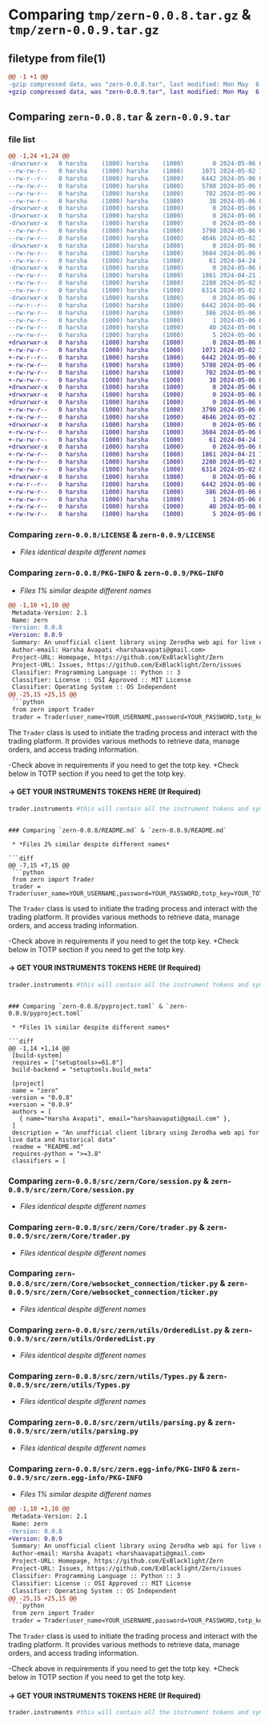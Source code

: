 # Comparing `tmp/zern-0.0.8.tar.gz` & `tmp/zern-0.0.9.tar.gz`

## filetype from file(1)

```diff
@@ -1 +1 @@
-gzip compressed data, was "zern-0.0.8.tar", last modified: Mon May  6 07:58:27 2024, max compression
+gzip compressed data, was "zern-0.0.9.tar", last modified: Mon May  6 08:02:58 2024, max compression
```

## Comparing `zern-0.0.8.tar` & `zern-0.0.9.tar`

### file list

```diff
@@ -1,24 +1,24 @@
-drwxrwxr-x   0 harsha    (1000) harsha    (1000)        0 2024-05-06 07:58:27.600166 zern-0.0.8/
--rw-rw-r--   0 harsha    (1000) harsha    (1000)     1071 2024-05-02 15:26:31.000000 zern-0.0.8/LICENSE
--rw-r--r--   0 harsha    (1000) harsha    (1000)     6442 2024-05-06 07:58:27.596166 zern-0.0.8/PKG-INFO
--rw-rw-r--   0 harsha    (1000) harsha    (1000)     5788 2024-05-06 04:59:34.000000 zern-0.0.8/README.md
--rw-rw-r--   0 harsha    (1000) harsha    (1000)      702 2024-05-06 07:54:46.000000 zern-0.0.8/pyproject.toml
--rw-rw-r--   0 harsha    (1000) harsha    (1000)       38 2024-05-06 07:58:27.600166 zern-0.0.8/setup.cfg
-drwxrwxr-x   0 harsha    (1000) harsha    (1000)        0 2024-05-06 07:58:27.596166 zern-0.0.8/src/
-drwxrwxr-x   0 harsha    (1000) harsha    (1000)        0 2024-05-06 07:58:27.596166 zern-0.0.8/src/zern/
-drwxrwxr-x   0 harsha    (1000) harsha    (1000)        0 2024-05-06 07:58:27.596166 zern-0.0.8/src/zern/Core/
--rw-rw-r--   0 harsha    (1000) harsha    (1000)     3798 2024-05-06 07:56:14.000000 zern-0.0.8/src/zern/Core/session.py
--rw-rw-r--   0 harsha    (1000) harsha    (1000)     4646 2024-05-02 19:27:04.000000 zern-0.0.8/src/zern/Core/trader.py
-drwxrwxr-x   0 harsha    (1000) harsha    (1000)        0 2024-05-06 07:58:27.596166 zern-0.0.8/src/zern/Core/websocket_connection/
--rw-rw-r--   0 harsha    (1000) harsha    (1000)     3604 2024-05-06 07:57:44.000000 zern-0.0.8/src/zern/Core/websocket_connection/ticker.py
--rw-rw-r--   0 harsha    (1000) harsha    (1000)       61 2024-04-24 18:27:30.000000 zern-0.0.8/src/zern/__init__.py
-drwxrwxr-x   0 harsha    (1000) harsha    (1000)        0 2024-05-06 07:58:27.596166 zern-0.0.8/src/zern/utils/
--rw-rw-r--   0 harsha    (1000) harsha    (1000)     1861 2024-04-21 19:33:12.000000 zern-0.0.8/src/zern/utils/OrderedList.py
--rw-rw-r--   0 harsha    (1000) harsha    (1000)     2280 2024-05-02 05:29:49.000000 zern-0.0.8/src/zern/utils/Types.py
--rw-rw-r--   0 harsha    (1000) harsha    (1000)     6314 2024-05-02 05:36:04.000000 zern-0.0.8/src/zern/utils/parsing.py
-drwxrwxr-x   0 harsha    (1000) harsha    (1000)        0 2024-05-06 07:58:27.596166 zern-0.0.8/src/zern.egg-info/
--rw-r--r--   0 harsha    (1000) harsha    (1000)     6442 2024-05-06 07:58:27.000000 zern-0.0.8/src/zern.egg-info/PKG-INFO
--rw-rw-r--   0 harsha    (1000) harsha    (1000)      386 2024-05-06 07:58:27.000000 zern-0.0.8/src/zern.egg-info/SOURCES.txt
--rw-rw-r--   0 harsha    (1000) harsha    (1000)        1 2024-05-06 07:58:27.000000 zern-0.0.8/src/zern.egg-info/dependency_links.txt
--rw-rw-r--   0 harsha    (1000) harsha    (1000)       40 2024-05-06 07:58:27.000000 zern-0.0.8/src/zern.egg-info/requires.txt
--rw-rw-r--   0 harsha    (1000) harsha    (1000)        5 2024-05-06 07:58:27.000000 zern-0.0.8/src/zern.egg-info/top_level.txt
+drwxrwxr-x   0 harsha    (1000) harsha    (1000)        0 2024-05-06 08:02:58.279508 zern-0.0.9/
+-rw-rw-r--   0 harsha    (1000) harsha    (1000)     1071 2024-05-02 15:26:31.000000 zern-0.0.9/LICENSE
+-rw-r--r--   0 harsha    (1000) harsha    (1000)     6442 2024-05-06 08:02:58.279508 zern-0.0.9/PKG-INFO
+-rw-rw-r--   0 harsha    (1000) harsha    (1000)     5788 2024-05-06 08:01:13.000000 zern-0.0.9/README.md
+-rw-rw-r--   0 harsha    (1000) harsha    (1000)      702 2024-05-06 08:02:29.000000 zern-0.0.9/pyproject.toml
+-rw-rw-r--   0 harsha    (1000) harsha    (1000)       38 2024-05-06 08:02:58.279508 zern-0.0.9/setup.cfg
+drwxrwxr-x   0 harsha    (1000) harsha    (1000)        0 2024-05-06 08:02:58.279508 zern-0.0.9/src/
+drwxrwxr-x   0 harsha    (1000) harsha    (1000)        0 2024-05-06 08:02:58.279508 zern-0.0.9/src/zern/
+drwxrwxr-x   0 harsha    (1000) harsha    (1000)        0 2024-05-06 08:02:58.279508 zern-0.0.9/src/zern/Core/
+-rw-rw-r--   0 harsha    (1000) harsha    (1000)     3798 2024-05-06 07:56:14.000000 zern-0.0.9/src/zern/Core/session.py
+-rw-rw-r--   0 harsha    (1000) harsha    (1000)     4646 2024-05-02 19:27:04.000000 zern-0.0.9/src/zern/Core/trader.py
+drwxrwxr-x   0 harsha    (1000) harsha    (1000)        0 2024-05-06 08:02:58.279508 zern-0.0.9/src/zern/Core/websocket_connection/
+-rw-rw-r--   0 harsha    (1000) harsha    (1000)     3604 2024-05-06 07:57:44.000000 zern-0.0.9/src/zern/Core/websocket_connection/ticker.py
+-rw-rw-r--   0 harsha    (1000) harsha    (1000)       61 2024-04-24 18:27:30.000000 zern-0.0.9/src/zern/__init__.py
+drwxrwxr-x   0 harsha    (1000) harsha    (1000)        0 2024-05-06 08:02:58.279508 zern-0.0.9/src/zern/utils/
+-rw-rw-r--   0 harsha    (1000) harsha    (1000)     1861 2024-04-21 19:33:12.000000 zern-0.0.9/src/zern/utils/OrderedList.py
+-rw-rw-r--   0 harsha    (1000) harsha    (1000)     2280 2024-05-02 05:29:49.000000 zern-0.0.9/src/zern/utils/Types.py
+-rw-rw-r--   0 harsha    (1000) harsha    (1000)     6314 2024-05-02 05:36:04.000000 zern-0.0.9/src/zern/utils/parsing.py
+drwxrwxr-x   0 harsha    (1000) harsha    (1000)        0 2024-05-06 08:02:58.279508 zern-0.0.9/src/zern.egg-info/
+-rw-r--r--   0 harsha    (1000) harsha    (1000)     6442 2024-05-06 08:02:58.000000 zern-0.0.9/src/zern.egg-info/PKG-INFO
+-rw-rw-r--   0 harsha    (1000) harsha    (1000)      386 2024-05-06 08:02:58.000000 zern-0.0.9/src/zern.egg-info/SOURCES.txt
+-rw-rw-r--   0 harsha    (1000) harsha    (1000)        1 2024-05-06 08:02:58.000000 zern-0.0.9/src/zern.egg-info/dependency_links.txt
+-rw-rw-r--   0 harsha    (1000) harsha    (1000)       40 2024-05-06 08:02:58.000000 zern-0.0.9/src/zern.egg-info/requires.txt
+-rw-rw-r--   0 harsha    (1000) harsha    (1000)        5 2024-05-06 08:02:58.000000 zern-0.0.9/src/zern.egg-info/top_level.txt
```

### Comparing `zern-0.0.8/LICENSE` & `zern-0.0.9/LICENSE`

 * *Files identical despite different names*

### Comparing `zern-0.0.8/PKG-INFO` & `zern-0.0.9/PKG-INFO`

 * *Files 1% similar despite different names*

```diff
@@ -1,10 +1,10 @@
 Metadata-Version: 2.1
 Name: zern
-Version: 0.0.8
+Version: 0.0.9
 Summary: An unofficial client library using Zerodha web api for live data and historical data
 Author-email: Harsha Avapati <harshaavapati@gmail.com>
 Project-URL: Homepage, https://github.com/ExBlacklight/Zern
 Project-URL: Issues, https://github.com/ExBlacklight/Zern/issues
 Classifier: Programming Language :: Python :: 3
 Classifier: License :: OSI Approved :: MIT License
 Classifier: Operating System :: OS Independent
@@ -25,15 +25,15 @@
 ```python
 from zern import Trader
 trader = Trader(user_name=YOUR_USERNAME,password=YOUR_PASSWORD,totp_key=YOUR_TOTP_KEY)
 ```
 
 The `Trader` class is used to initiate the trading process and interact with the trading platform. It provides various methods to retrieve data, manage orders, and access trading information.
 
-Check above in requirements if you need to get the totp key.
+Check below in TOTP section if you need to get the totp key.
 
 #### → GET YOUR INSTRUMENTS TOKENS HERE (If Required)
 ```python
 trader.instruments #this will contain all the instrument tokens and symbols. feel free to search it as per your requirements. the helper functions also use this variable.
 ```
```

### Comparing `zern-0.0.8/README.md` & `zern-0.0.9/README.md`

 * *Files 2% similar despite different names*

```diff
@@ -7,15 +7,15 @@
 ```python
 from zern import Trader
 trader = Trader(user_name=YOUR_USERNAME,password=YOUR_PASSWORD,totp_key=YOUR_TOTP_KEY)
 ```
 
 The `Trader` class is used to initiate the trading process and interact with the trading platform. It provides various methods to retrieve data, manage orders, and access trading information.
 
-Check above in requirements if you need to get the totp key.
+Check below in TOTP section if you need to get the totp key.
 
 #### → GET YOUR INSTRUMENTS TOKENS HERE (If Required)
 ```python
 trader.instruments #this will contain all the instrument tokens and symbols. feel free to search it as per your requirements. the helper functions also use this variable.
 ```
```

### Comparing `zern-0.0.8/pyproject.toml` & `zern-0.0.9/pyproject.toml`

 * *Files 1% similar despite different names*

```diff
@@ -1,14 +1,14 @@
 [build-system]
 requires = ["setuptools>=61.0"]
 build-backend = "setuptools.build_meta"
 
 [project]
 name = "zern"
-version = "0.0.8"
+version = "0.0.9"
 authors = [
   { name="Harsha Avapati", email="harshaavapati@gmail.com" },
 ]
 description = "An unofficial client library using Zerodha web api for live data and historical data"
 readme = "README.md"
 requires-python = ">=3.8"
 classifiers = [
```

### Comparing `zern-0.0.8/src/zern/Core/session.py` & `zern-0.0.9/src/zern/Core/session.py`

 * *Files identical despite different names*

### Comparing `zern-0.0.8/src/zern/Core/trader.py` & `zern-0.0.9/src/zern/Core/trader.py`

 * *Files identical despite different names*

### Comparing `zern-0.0.8/src/zern/Core/websocket_connection/ticker.py` & `zern-0.0.9/src/zern/Core/websocket_connection/ticker.py`

 * *Files identical despite different names*

### Comparing `zern-0.0.8/src/zern/utils/OrderedList.py` & `zern-0.0.9/src/zern/utils/OrderedList.py`

 * *Files identical despite different names*

### Comparing `zern-0.0.8/src/zern/utils/Types.py` & `zern-0.0.9/src/zern/utils/Types.py`

 * *Files identical despite different names*

### Comparing `zern-0.0.8/src/zern/utils/parsing.py` & `zern-0.0.9/src/zern/utils/parsing.py`

 * *Files identical despite different names*

### Comparing `zern-0.0.8/src/zern.egg-info/PKG-INFO` & `zern-0.0.9/src/zern.egg-info/PKG-INFO`

 * *Files 1% similar despite different names*

```diff
@@ -1,10 +1,10 @@
 Metadata-Version: 2.1
 Name: zern
-Version: 0.0.8
+Version: 0.0.9
 Summary: An unofficial client library using Zerodha web api for live data and historical data
 Author-email: Harsha Avapati <harshaavapati@gmail.com>
 Project-URL: Homepage, https://github.com/ExBlacklight/Zern
 Project-URL: Issues, https://github.com/ExBlacklight/Zern/issues
 Classifier: Programming Language :: Python :: 3
 Classifier: License :: OSI Approved :: MIT License
 Classifier: Operating System :: OS Independent
@@ -25,15 +25,15 @@
 ```python
 from zern import Trader
 trader = Trader(user_name=YOUR_USERNAME,password=YOUR_PASSWORD,totp_key=YOUR_TOTP_KEY)
 ```
 
 The `Trader` class is used to initiate the trading process and interact with the trading platform. It provides various methods to retrieve data, manage orders, and access trading information.
 
-Check above in requirements if you need to get the totp key.
+Check below in TOTP section if you need to get the totp key.
 
 #### → GET YOUR INSTRUMENTS TOKENS HERE (If Required)
 ```python
 trader.instruments #this will contain all the instrument tokens and symbols. feel free to search it as per your requirements. the helper functions also use this variable.
 ```
```

